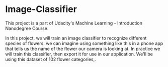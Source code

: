 # Image-Classifier

This project is a part of Udacity's Machine Learning - Introduction Nanodegree Course.

In this project, we will train an image classifier to recognize different species of flowers. we can imagine using something like this in a phone app that tells us the name of the flower our camera is looking at. In practice we will train this classifier, then export it for use in our application. We'll be using this dataset of 102 flower categories,.
